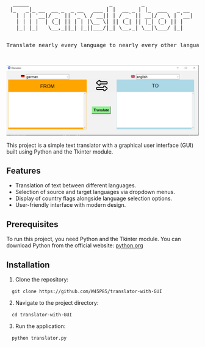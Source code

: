 <pre style="background-color: transparent; border: none;">
  _____                         _         _               
 |_   _|_ __  __ _  _ __   ___ | |  __ _ | |_  ___   _ __ 
   | | | '__|/ _` || '_ \ / __|| | / _` || __|/ _ \ | '__|
   | | | |  | (_| || | | |\__ \| || (_| || |_| (_) || |   
   |_| |_|   \__,_||_| |_||___/|_| \__,_| \__|\___/ |_|   
                                                          
<p>Translate nearly every language to nearly every other language. :-)</p>
</pre>


<img src="/img/doc/1.PNG" width="800">


This project is a simple text translator with a graphical user interface (GUI) built using Python and the Tkinter module.

## Features

- Translation of text between different languages.
- Selection of source and target languages via dropdown menus.
- Display of country flags alongside language selection options.
- User-friendly interface with modern design.

## Prerequisites

To run this project, you need Python and the Tkinter module. You can download Python from the official website: [python.org](https://www.python.org/downloads/)

## Installation

1. Clone the repository:

  ```
    git clone https://github.com/W45P85/translator-with-GUI
  ```

2. Navigate to the project directory:

  ```
    cd translator-with-GUI
  ```

3. Run the application:

  ```
    python translator.py
  ```



